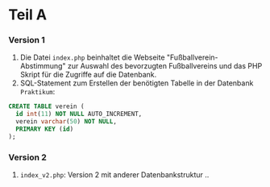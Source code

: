 # Teil A
### Version 1

1.  Die Datei `index.php` beinhaltet die Webseite "Fußballverein-Abstimmung" zur Auswahl des bevorzugten Fußballvereins und das PHP Skript für die Zugriffe auf die Datenbank.
2.  SQL-Statement zum Erstellen der benötigten Tabelle in der Datenbank `Praktikum`:

```sql
CREATE TABLE verein (
  id int(11) NOT NULL AUTO_INCREMENT,
  verein varchar(50) NOT NULL,
  PRIMARY KEY (id)
);
```

### Version 2

1.  `index_v2.php`: Version 2 mit anderer Datenbankstruktur
..
